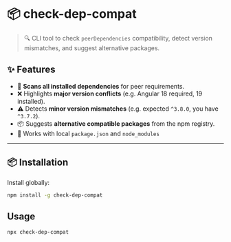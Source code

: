 # 📦 check-dep-compat

> 🔍 CLI tool to check `peerDependencies` compatibility, detect version mismatches, and suggest alternative packages.

## ✨ Features

- 🔎 **Scans all installed dependencies** for peer requirements.
- ❌ Highlights **major version conflicts** (e.g. Angular 18 required, 19 installed).
- ⚠️ Detects **minor version mismatches** (e.g. expected `^3.8.0`, you have `^3.7.2`).
- 📦 Suggests **alternative compatible packages** from the npm registry.
- 📁 Works with local `package.json` and `node_modules`

---

## 📦 Installation

Install globally:

```bash
npm install -g check-dep-compat
```

## Usage

```bash
npx check-dep-compat
```
